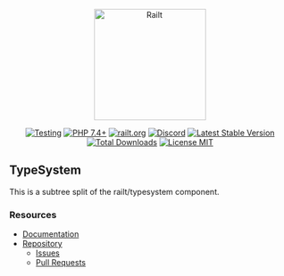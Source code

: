 <p align="center">
    <img src="https://railt.org/images/logo-dark.svg" width="200" alt="Railt" />
</p>
<p align="center">
    <a href="https://github.com/railt/typesystem/actions?workflow=Testing"><img src="https://github.com/railt/typesystem/workflows/Testing/badge.svg" alt="Testing" /></a>
    <a href="https://packagist.org/packages/railt/typesystem"><img src="https://img.shields.io/badge/PHP-7.4+-6f4ca5.svg" alt="PHP 7.4+"></a>
    <a href="https://railt.org"><img src="https://img.shields.io/badge/official-site-6f4ca5.svg" alt="railt.org"></a>
    <a href="https://discord.gg/ND7SpD4"><img src="https://img.shields.io/badge/discord-chat-6f4ca5.svg" alt="Discord"></a>
    <a href="https://packagist.org/packages/railt/typesystem"><img src="https://poser.pugx.org/railt/typesystem/version" alt="Latest Stable Version"></a>
    <a href="https://packagist.org/packages/railt/typesystem"><img src="https://poser.pugx.org/railt/typesystem/downloads" alt="Total Downloads"></a>
    <a href="https://raw.githubusercontent.com/railt/typesystem/master/LICENSE.md"><img src="https://poser.pugx.org/railt/typesystem/license" alt="License MIT"></a>
</p>


## TypeSystem

This is a subtree split of the railt/typesystem component.

### Resources

- [Documentation](https://github.com/railt/docs)
- [Repository](https://github.com/railt/railt)
    - [Issues](https://github.com/railt/railt/issues)
    - [Pull Requests](https://github.com/railt/railt/pulls)
